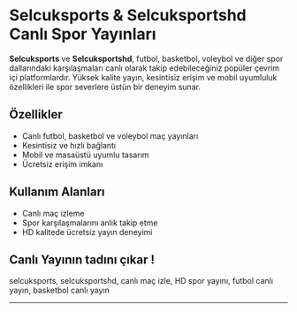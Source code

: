 # Selcuksports & Selcuksportshd Canlı Spor Yayınları

**Selcuksports** ve **Selcuksportshd**, futbol, basketbol, voleybol ve diğer spor dallarındaki karşılaşmaları canlı olarak takip edebileceğiniz popüler çevrim içi platformlardır. Yüksek kalite yayın, kesintisiz erişim ve mobil uyumluluk özellikleri ile spor severlere üstün bir deneyim sunar.

## Özellikler
- Canlı futbol, basketbol ve voleybol maç yayınları
- Kesintisiz ve hızlı bağlantı
- Mobil ve masaüstü uyumlu tasarım
- Ücretsiz erişim imkanı

## Kullanım Alanları
- Canlı maç izleme
- Spor karşılaşmalarını anlık takip etme
- HD kalitede ücretsiz yayın deneyimi

## Canlı Yayının tadını çıkar !
selcuksports, selcuksportshd, canlı maç izle, HD spor yayını, futbol canlı yayın, basketbol canlı yayın

---

